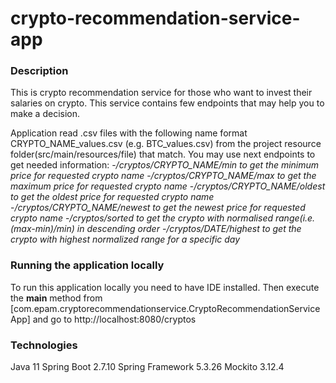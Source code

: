 # crypto-recommendation-service-app

### Description
This is crypto recommendation service for those who want to invest their salaries on crypto.
This service contains few endpoints that may help you to make a decision.

Application read .csv files with the following name format CRYPTO_NAME_values.csv (e.g. BTC_values.csv) from the project
resource folder(src/main/resources/file) that match.
You may use next endpoints to get needed information:
-*/cryptos/CRYPTO_NAME/min to get the minimum price for requested crypto name*
-*/cryptos/CRYPTO_NAME/max to get the maximum price for requested crypto name*
-*/cryptos/CRYPTO_NAME/oldest to get the oldest price for requested crypto name*
-*/cryptos/CRYPTO_NAME/newest to get the newest price for requested crypto name*
-*/cryptos/sorted to get the crypto with normalised range(i.e. (max-min)/min) in descending order*
-*/cryptos/DATE/highest to get the crypto with highest normalized range for a
specific day*

### Running the application locally
To run this application locally you need to have IDE installed. 
Then execute the **main** method from [com.epam.cryptorecommendationservice.CryptoRecommendationServiceApp] and
go to http://localhost:8080/cryptos

### Technologies
Java 11
Spring Boot 2.7.10
Spring Framework 5.3.26
Mockito 3.12.4